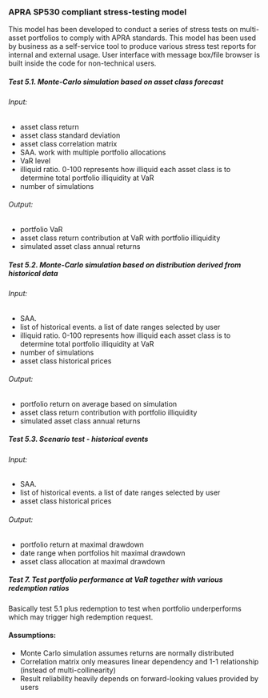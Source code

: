 ### APRA SP530 compliant stress-testing model
This model has been developed to conduct a series of stress tests on multi-asset portfolios to comply with APRA standards. This model has been used by business as a self-service tool to produce various stress test reports for internal and external usage. User interface with message box/file browser is built inside the code for non-technical users.

##### Test 5.1. Monte-Carlo simulation based on asset class forecast
###### Input:
* asset class return
* asset class standard deviation
* asset class correlation matrix
* SAA. work with multiple portfolio allocations
* VaR level
* illiquid ratio. 0-100 represents how illiquid each asset class is to determine total portfolio illiquidity at VaR            
* number of simulations

###### Output:
* portfolio VaR
* asset class return contribution at VaR with portfolio illiquidity
* simulated asset class annual returns

##### Test 5.2. Monte-Carlo simulation based on distribution derived from historical data
###### Input:
* SAA.
* list of historical events. a list of date ranges selected by user
* illiquid ratio. 0-100 represents how illiquid each asset class is to determine total portfolio illiquidity at VaR            
* number of simulations
* asset class historical prices

###### Output:
* portfolio return on average based on simulation
* asset class return contribution with portfolio illiquidity
* simulated asset class annual returns

##### Test 5.3. Scenario test - historical events
###### Input:
* SAA.
* list of historical events. a list of date ranges selected by user          
* asset class historical prices

###### Output:
* portfolio return at maximal drawdown
* date range when portfolios hit maximal drawdown
* asset class allocation at maximal drawdown

##### Test 7. Test portfolio performance at VaR together with various redemption ratios
Basically test 5.1 plus redemption to test when portfolio underperforms which may trigger high redemption request.


#### Assumptions:
* Monte Carlo simulation assumes returns are normally distributed
* Correlation matrix only measures linear dependency and 1-1 relationship (instead of multi-collinearity)
* Result reliability heavily depends on forward-looking values provided by users
